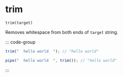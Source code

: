 # trim

`trim(target)`

Removes whitespace from both ends of `target` string.

::: code-group

```ts [data-first]
trim("  hello world  "); // "hello world"
```

```ts [data-last]
pipe("  hello world  ", trim()); // "hello world"
```

:::

